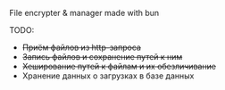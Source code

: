 File encrypter & manager made with bun

TODO:

- ~~Приём файлов из http-запроса~~
- ~~Запись файлов и сохранение путей к ним~~
- ~~Хеширование путей к файлам и их обезличивание~~
- Хранение данных о загрузках в базе данных
